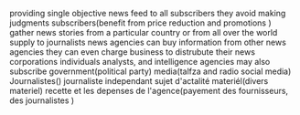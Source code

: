 providing single objective news feed to all subscribers
they avoid making judgments 
subscribers(benefit from price reduction and promotions )
gather news stories from a particular country or from all over the world
supply to journalists
news agencies can buy information from other news agencies
they can even charge business to distrubute their news
corporations individuals analysts, and intelligence agencies may also subscribe
government(political party)
media(talfza and radio social media)
Journalistes()
journaliste independant
sujet d'actalité
materiél(divers materiel)
recette et les depenses de l'agence(payement des fournisseurs, des journalistes
)



